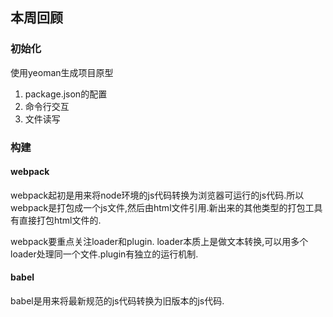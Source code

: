 ## 本周回顾

### 初始化

使用yeoman生成项目原型

1. package.json的配置
2. 命令行交互
3. 文件读写

### 构建

#### webpack

webpack起初是用来将node环境的js代码转换为浏览器可运行的js代码.所以webpack是打包成一个js文件,然后由html文件引用.新出来的其他类型的打包工具有直接打包html文件的.

webpack要重点关注loader和plugin. loader本质上是做文本转换,可以用多个loader处理同一个文件.plugin有独立的运行机制.

#### babel

babel是用来将最新规范的js代码转换为旧版本的js代码.